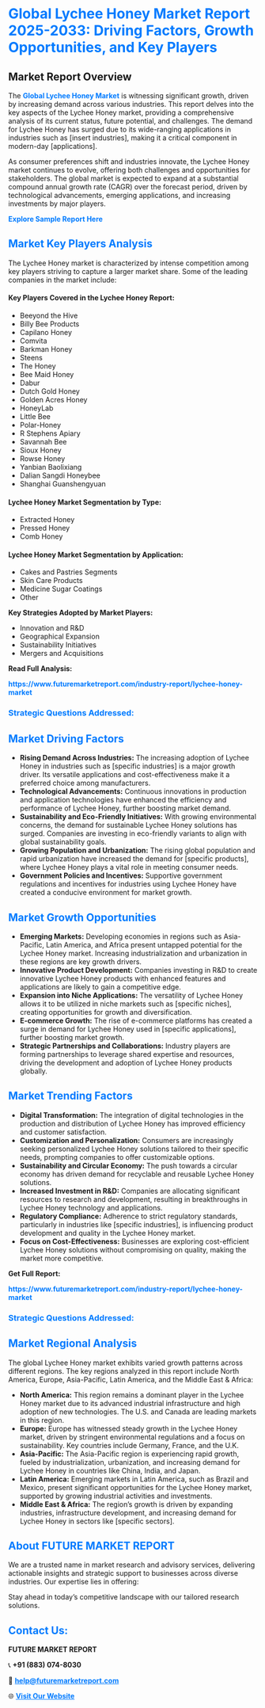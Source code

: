 <h1 style="color: #007BFF;">Global Lychee Honey Market Report 2025-2033: Driving Factors, Growth Opportunities, and Key Players</h1>

<section id="overview">
<h2>Market Report Overview</h2>
<p>The <a href="https://www.futuremarketreport.com/industry-report/lychee-honey-market" style="color: #007BFF; text-decoration: none;"><strong>Global Lychee Honey Market</strong></a> is witnessing significant growth, driven by increasing demand across various industries. This report delves into the key aspects of the Lychee Honey market, providing a comprehensive analysis of its current status, future potential, and challenges. The demand for Lychee Honey has surged due to its wide-ranging applications in industries such as [insert industries], making it a critical component in modern-day [applications].</p>
<p>As consumer preferences shift and industries innovate, the Lychee Honey market continues to evolve, offering both challenges and opportunities for stakeholders. The global market is expected to expand at a substantial compound annual growth rate (CAGR) over the forecast period, driven by technological advancements, emerging applications, and increasing investments by major players.</p>
</section>

<section id="overview">
<p><a href="https://www.futuremarketreport.com/request-sample/reportId=87060" style="color: #007BFF; text-decoration: none;"><strong>Explore Sample Report Here</strong></a></p>
</section>

<section id="key-players">
<h2 style="color: #007BFF;">Market Key Players Analysis</h2>
<p>The Lychee Honey market is characterized by intense competition among key players striving to capture a larger market share. Some of the leading companies in the market include:</p>
<h4>Key Players Covered in the Lychee Honey Report:</h4>
<ul><li>Beeyond the Hive</li><li>Billy Bee Products</li><li>Capilano Honey</li><li>Comvita</li><li>Barkman Honey</li><li>Steens</li><li>The Honey</li><li>Bee Maid Honey</li><li>Dabur</li><li>Dutch Gold Honey</li><li>Golden Acres Honey</li><li>HoneyLab</li><li>Little Bee</li><li>Polar-Honey</li><li>R Stephens Apiary</li><li>Savannah Bee</li><li>Sioux Honey</li><li>Rowse Honey</li><li>Yanbian Baolixiang</li><li>Dalian Sangdi Honeybee</li><li>Shanghai Guanshengyuan</li></ul>
<h4>Lychee Honey Market Segmentation by Type:</h4>
<ul><li>Extracted Honey</li><li>Pressed Honey</li><li>Comb Honey</li></ul>

<h4>Lychee Honey Market Segmentation by Application:</h4>
<ul><li>Cakes and Pastries Segments</li><li>Skin Care Products</li><li>Medicine Sugar Coatings</li><li>Other</li></ul>
<p><strong>Key Strategies Adopted by Market Players:</strong></p>
<ul>
<li>Innovation and R&D</li>
<li>Geographical Expansion</li>
<li>Sustainability Initiatives</li>
<li>Mergers and Acquisitions</li>
</ul>
</section>

<section>
<p><strong>Read Full Analysis: </strong></p><a href="https://www.futuremarketreport.com/industry-report/lychee-honey-market" style="color: #007BFF; text-decoration: none;"><strong>https://www.futuremarketreport.com/industry-report/lychee-honey-market</strong></a>
<h3 style="color: #007BFF;">Strategic Questions Addressed:</h3>
</section>

<section id="driving-factors">
<h2 style="color: #007BFF;">Market Driving Factors</h2>
<ul>
<li><strong>Rising Demand Across Industries:</strong> The increasing adoption of Lychee Honey in industries such as [specific industries] is a major growth driver. Its versatile applications and cost-effectiveness make it a preferred choice among manufacturers.</li>
<li><strong>Technological Advancements:</strong> Continuous innovations in production and application technologies have enhanced the efficiency and performance of Lychee Honey, further boosting market demand.</li>
<li><strong>Sustainability and Eco-Friendly Initiatives:</strong> With growing environmental concerns, the demand for sustainable Lychee Honey solutions has surged. Companies are investing in eco-friendly variants to align with global sustainability goals.</li>
<li><strong>Growing Population and Urbanization:</strong> The rising global population and rapid urbanization have increased the demand for [specific products], where Lychee Honey plays a vital role in meeting consumer needs.</li>
<li><strong>Government Policies and Incentives:</strong> Supportive government regulations and incentives for industries using Lychee Honey have created a conducive environment for market growth.</li>
</ul>
</section>

<section id="growth-opportunities">
<h2 style="color: #007BFF;">Market Growth Opportunities</h2>
<ul>
<li><strong>Emerging Markets:</strong> Developing economies in regions such as Asia-Pacific, Latin America, and Africa present untapped potential for the Lychee Honey market. Increasing industrialization and urbanization in these regions are key growth drivers.</li>
<li><strong>Innovative Product Development:</strong> Companies investing in R&D to create innovative Lychee Honey products with enhanced features and applications are likely to gain a competitive edge.</li>
<li><strong>Expansion into Niche Applications:</strong> The versatility of Lychee Honey allows it to be utilized in niche markets such as [specific niches], creating opportunities for growth and diversification.</li>
<li><strong>E-commerce Growth:</strong> The rise of e-commerce platforms has created a surge in demand for Lychee Honey used in [specific applications], further boosting market growth.</li>
<li><strong>Strategic Partnerships and Collaborations:</strong> Industry players are forming partnerships to leverage shared expertise and resources, driving the development and adoption of Lychee Honey products globally.</li>
</ul>
</section>

<section id="trending-factors">
<h2 style="color: #007BFF;">Market Trending Factors</h2>
<ul>
<li><strong>Digital Transformation:</strong> The integration of digital technologies in the production and distribution of Lychee Honey has improved efficiency and customer satisfaction.</li>
<li><strong>Customization and Personalization:</strong> Consumers are increasingly seeking personalized Lychee Honey solutions tailored to their specific needs, prompting companies to offer customizable options.</li>
<li><strong>Sustainability and Circular Economy:</strong> The push towards a circular economy has driven demand for recyclable and reusable Lychee Honey solutions.</li>
<li><strong>Increased Investment in R&D:</strong> Companies are allocating significant resources to research and development, resulting in breakthroughs in Lychee Honey technology and applications.</li>
<li><strong>Regulatory Compliance:</strong> Adherence to strict regulatory standards, particularly in industries like [specific industries], is influencing product development and quality in the Lychee Honey market.</li>
<li><strong>Focus on Cost-Effectiveness:</strong> Businesses are exploring cost-efficient Lychee Honey solutions without compromising on quality, making the market more competitive.</li>
</ul>
</section>

<section>
<p><strong>Get Full Report: </strong></p><a href="https://www.futuremarketreport.com/industry-report/lychee-honey-market" style="color: #007BFF; text-decoration: none;"><strong>https://www.futuremarketreport.com/industry-report/lychee-honey-market</strong></a>
<h3 style="color: #007BFF;">Strategic Questions Addressed:</h3>
</section>


<section id="regional-analysis">
<h2 style="color: #007BFF;">Market Regional Analysis</h2>
<p>The global Lychee Honey market exhibits varied growth patterns across different regions. The key regions analyzed in this report include North America, Europe, Asia-Pacific, Latin America, and the Middle East & Africa:</p>
<ul>
<li><strong>North America:</strong> This region remains a dominant player in the Lychee Honey market due to its advanced industrial infrastructure and high adoption of new technologies. The U.S. and Canada are leading markets in this region.</li>
<li><strong>Europe:</strong> Europe has witnessed steady growth in the Lychee Honey market, driven by stringent environmental regulations and a focus on sustainability. Key countries include Germany, France, and the U.K.</li>
<li><strong>Asia-Pacific:</strong> The Asia-Pacific region is experiencing rapid growth, fueled by industrialization, urbanization, and increasing demand for Lychee Honey in countries like China, India, and Japan.</li>
<li><strong>Latin America:</strong> Emerging markets in Latin America, such as Brazil and Mexico, present significant opportunities for the Lychee Honey market, supported by growing industrial activities and investments.</li>
<li><strong>Middle East & Africa:</strong> The region’s growth is driven by expanding industries, infrastructure development, and increasing demand for Lychee Honey in sectors like [specific sectors].</li>
</ul>
</section>

<footer>
<h2 style="color: #007BFF;">About FUTURE MARKET REPORT</h2>
<p>We are a trusted name in market research and advisory services, delivering actionable insights and strategic support to businesses across diverse industries. Our expertise lies in offering:</p>

<p>Stay ahead in today’s competitive landscape with our tailored research solutions.</p>

<h2 style="color: #007BFF;">Contact Us:</h2>
<p><strong>FUTURE MARKET REPORT</strong></p>
<p>📞 <strong>+91 (883) 074-8030</strong></p>
<p>📧 <strong><a href="mailto:help@futuremarketreport.com" style="color: #007BFF;">help@futuremarketreport.com</a></strong></p>
<p>🌐 <strong><a href="https://www.futuremarketreport.com/" style="color: #007BFF;">Visit Our Website</a></strong></p>
</footer>